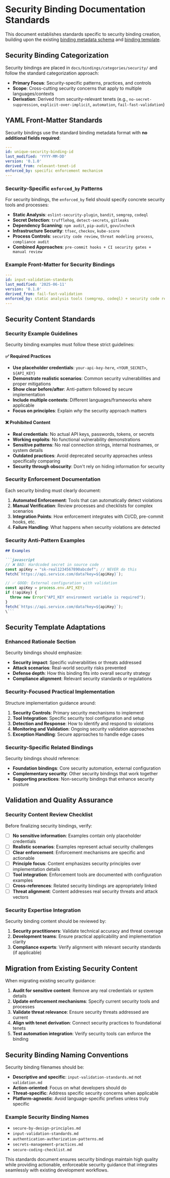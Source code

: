 # Security Binding Documentation Standards

This document establishes standards specific to security binding creation, building upon the existing [binding metadata schema](binding-metadata.md) and [binding template](templates/binding_template.md).

## Security Binding Categorization

Security bindings are placed in `docs/bindings/categories/security/` and follow the standard categorization approach:

- **Primary Focus**: Security-specific patterns, practices, and controls
- **Scope**: Cross-cutting security concerns that apply to multiple languages/contexts
- **Derivation**: Derived from security-relevant tenets (e.g., `no-secret-suppression`, `explicit-over-implicit`, `automation`, `fail-fast-validation`)

## YAML Front-Matter Standards

Security bindings use the standard binding metadata format with **no additional fields required**:

```yaml
---
id: unique-security-binding-id
last_modified: 'YYYY-MM-DD'
version: '0.1.0'
derived_from: relevant-tenet-id
enforced_by: specific enforcement mechanism
---
```

### Security-Specific `enforced_by` Patterns

For security bindings, the `enforced_by` field should specify concrete security tools and processes:

- **Static Analysis**: `eslint-security-plugin`, `bandit`, `semgrep`, `codeql`
- **Secret Detection**: `trufflehog`, `detect-secrets`, `gitleaks`
- **Dependency Scanning**: `npm audit`, `pip-audit`, `govulncheck`
- **Infrastructure Security**: `tfsec`, `checkov`, `kube-score`
- **Process Controls**: `security code review`, `threat modeling process`, `compliance audit`
- **Combined Approaches**: `pre-commit hooks + CI security gates + manual review`

### Example Front-Matter for Security Bindings

```yaml
---
id: input-validation-standards
last_modified: '2025-06-11'
version: '0.1.0'
derived_from: fail-fast-validation
enforced_by: static analysis tools (semgrep, codeql) + security code review
---
```

## Security Content Standards

### Security Example Guidelines

Security binding examples must follow these strict guidelines:

#### ✅ **Required Practices**
- **Use placeholder credentials**: `your-api-key-here`, `<YOUR_SECRET>`, `${API_KEY}`
- **Demonstrate realistic scenarios**: Common security vulnerabilities and proper mitigations
- **Show clear before/after**: Anti-pattern followed by secure implementation
- **Include multiple contexts**: Different languages/frameworks where applicable
- **Focus on principles**: Explain *why* the security approach matters

#### ❌ **Prohibited Content**
- **Real credentials**: No actual API keys, passwords, tokens, or secrets
- **Working exploits**: No functional vulnerability demonstrations
- **Sensitive patterns**: No real connection strings, internal hostnames, or system details
- **Outdated practices**: Avoid deprecated security approaches unless specifically comparing
- **Security through obscurity**: Don't rely on hiding information for security

### Security Enforcement Documentation

Each security binding must clearly document:

1. **Automated Enforcement**: Tools that can automatically detect violations
2. **Manual Verification**: Review processes and checklists for complex scenarios
3. **Integration Points**: How enforcement integrates with CI/CD, pre-commit hooks, etc.
4. **Failure Handling**: What happens when security violations are detected

### Security Anti-Pattern Examples

```markdown
## Examples

```javascript
// ❌ BAD: Hardcoded secret in source code
const apiKey = "sk-real1234567890abcdef"; // NEVER do this
fetch(`https://api.service.com/data?key=${apiKey}`);

// ✅ GOOD: External configuration with validation
const apiKey = process.env.API_KEY;
if (!apiKey) {
  throw new Error("API_KEY environment variable is required");
}
fetch(`https://api.service.com/data?key=${apiKey}`);
\```
```

## Security Template Adaptations

### Enhanced Rationale Section

Security bindings should emphasize:
- **Security impact**: Specific vulnerabilities or threats addressed
- **Attack scenarios**: Real-world security risks prevented
- **Defense depth**: How this binding fits into overall security strategy
- **Compliance alignment**: Relevant security standards or regulations

### Security-Focused Practical Implementation

Structure implementation guidance around:

1. **Security Controls**: Primary security mechanisms to implement
2. **Tool Integration**: Specific security tool configuration and setup
3. **Detection and Response**: How to identify and respond to violations
4. **Monitoring and Validation**: Ongoing security validation approaches
5. **Exception Handling**: Secure approaches to handle edge cases

### Security-Specific Related Bindings

Security bindings should reference:
- **Foundation bindings**: Core security automation, external configuration
- **Complementary security**: Other security bindings that work together
- **Supporting practices**: Non-security bindings that enhance security posture

## Validation and Quality Assurance

### Security Content Review Checklist

Before finalizing security bindings, verify:

- [ ] **No sensitive information**: Examples contain only placeholder credentials
- [ ] **Realistic scenarios**: Examples represent actual security challenges
- [ ] **Clear enforcement**: Enforcement mechanisms are specific and actionable
- [ ] **Principle focus**: Content emphasizes security principles over implementation details
- [ ] **Tool integration**: Enforcement tools are documented with configuration examples
- [ ] **Cross-references**: Related security bindings are appropriately linked
- [ ] **Threat alignment**: Content addresses real security threats and attack vectors

### Security Expertise Integration

Security binding content should be reviewed by:
1. **Security practitioners**: Validate technical accuracy and threat coverage
2. **Development teams**: Ensure practical applicability and implementation clarity
3. **Compliance experts**: Verify alignment with relevant security standards (if applicable)

## Migration from Existing Security Content

When migrating existing security guidance:

1. **Audit for sensitive content**: Remove any real credentials or system details
2. **Update enforcement mechanisms**: Specify current security tools and processes
3. **Validate threat relevance**: Ensure security threats addressed are current
4. **Align with tenet derivation**: Connect security practices to foundational tenets
5. **Test automation integration**: Verify security tools can enforce the binding

## Security Binding Naming Conventions

Security binding filenames should be:
- **Descriptive and specific**: `input-validation-standards.md` not `validation.md`
- **Action-oriented**: Focus on what developers should do
- **Threat-specific**: Address specific security concerns when applicable
- **Platform-agnostic**: Avoid language-specific prefixes unless truly specific

### Example Security Binding Names
- `secure-by-design-principles.md`
- `input-validation-standards.md`
- `authentication-authorization-patterns.md`
- `secrets-management-practices.md`
- `secure-coding-checklist.md`

This standards document ensures security bindings maintain high quality while providing actionable, enforceable security guidance that integrates seamlessly with existing development workflows.
